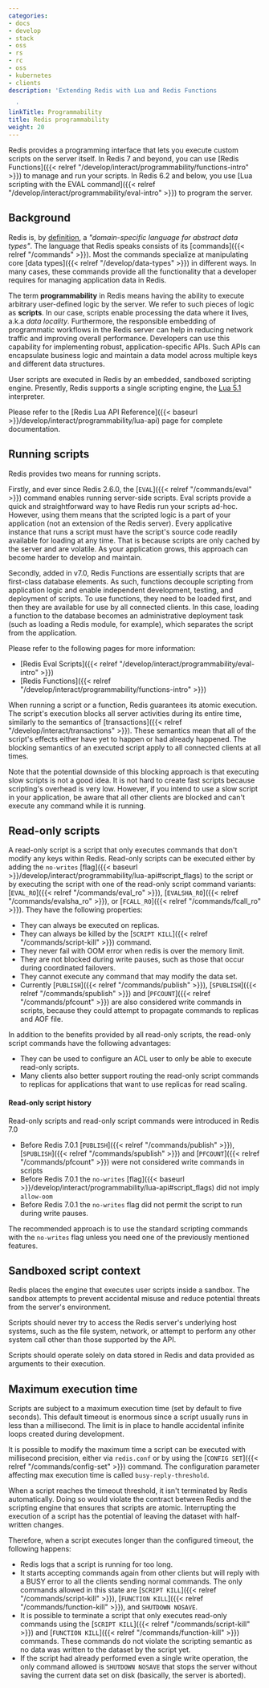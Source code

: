 ```yaml
---
categories:
- docs
- develop
- stack
- oss
- rs
- rc
- oss
- kubernetes
- clients
description: 'Extending Redis with Lua and Redis Functions

  '
linkTitle: Programmability
title: Redis programmability
weight: 20
---
```


Redis provides a programming interface that lets you execute custom scripts on the server itself. In Redis 7 and beyond, you can use [Redis Functions]({{< relref "/develop/interact/programmability/functions-intro" >}}) to manage and run your scripts. In Redis 6.2 and below, you use [Lua scripting with the EVAL command]({{< relref "/develop/interact/programmability/eval-intro" >}}) to program the server.

## Background

Redis is, by [definition](https://github.com/redis/redis/blob/unstable/MANIFESTO#L7), a _"domain-specific language for abstract data types"_.
The language that Redis speaks consists of its [commands]({{< relref "/commands" >}}).
Most the commands specialize at manipulating core [data types]({{< relref "/develop/data-types" >}}) in different ways.
In many cases, these commands provide all the functionality that a developer requires for managing application data in Redis.

The term **programmability** in Redis means having the ability to execute arbitrary user-defined logic by the server.
We refer to such pieces of logic as **scripts**.
In our case, scripts enable processing the data where it lives, a.k.a _data locality_.
Furthermore, the responsible embedding of programmatic workflows in the Redis server can help in reducing network traffic and improving overall performance.
Developers can use this capability for implementing robust, application-specific APIs.
Such APIs can encapsulate business logic and maintain a data model across multiple keys and different data structures.

User scripts are executed in Redis by an embedded, sandboxed scripting engine.
Presently, Redis supports a single scripting engine, the [Lua 5.1](https://www.lua.org/) interpreter.

Please refer to the [Redis Lua API Reference]({{< baseurl >}}/develop/interact/programmability/lua-api) page for complete documentation.

## Running scripts

Redis provides two means for running scripts.

Firstly, and ever since Redis 2.6.0, the [`EVAL`]({{< relref "/commands/eval" >}}) command enables running server-side scripts.
Eval scripts provide a quick and straightforward way to have Redis run your scripts ad-hoc.
However, using them means that the scripted logic is a part of your application (not an extension of the Redis server).
Every applicative instance that runs a script must have the script's source code readily available for loading at any time.
That is because scripts are only cached by the server and are volatile.
As your application grows, this approach can become harder to develop and maintain.

Secondly, added in v7.0, Redis Functions are essentially scripts that are first-class database elements.
As such, functions decouple scripting from application logic and enable independent development, testing, and deployment of scripts.
To use functions, they need to be loaded first, and then they are available for use by all connected clients.
In this case, loading a function to the database becomes an administrative deployment task (such as loading a Redis module, for example), which separates the script from the application.

Please refer to the following pages for more information:

* [Redis Eval Scripts]({{< relref "/develop/interact/programmability/eval-intro" >}})
* [Redis Functions]({{< relref "/develop/interact/programmability/functions-intro" >}})

When running a script or a function, Redis guarantees its atomic execution.
The script's execution blocks all server activities during its entire time, similarly to the semantics of [transactions]({{< relref "/develop/interact/transactions" >}}).
These semantics mean that all of the script's effects either have yet to happen or had already happened.
The blocking semantics of an executed script apply to all connected clients at all times.

Note that the potential downside of this blocking approach is that executing slow scripts is not a good idea.
It is not hard to create fast scripts because scripting's overhead is very low.
However, if you intend to use a slow script in your application, be aware that all other clients are blocked and can't execute any command while it is running.

## Read-only scripts

A read-only script is a script that only executes commands that don't modify any keys within Redis.
Read-only scripts can be executed either by adding the `no-writes` [flag]({{< baseurl >}}/develop/interact/programmability/lua-api#script_flags) to the script or by executing the script with one of the read-only script command variants: [`EVAL_RO`]({{< relref "/commands/eval_ro" >}}), [`EVALSHA_RO`]({{< relref "/commands/evalsha_ro" >}}), or [`FCALL_RO`]({{< relref "/commands/fcall_ro" >}}).
They have the following properties:

* They can always be executed on replicas.
* They can always be killed by the [`SCRIPT KILL`]({{< relref "/commands/script-kill" >}}) command. 
* They never fail with OOM error when redis is over the memory limit.
* They are not blocked during write pauses, such as those that occur during coordinated failovers.
* They cannot execute any command that may modify the data set.
* Currently [`PUBLISH`]({{< relref "/commands/publish" >}}), [`SPUBLISH`]({{< relref "/commands/spublish" >}}) and [`PFCOUNT`]({{< relref "/commands/pfcount" >}}) are also considered write commands in scripts, because they could attempt to propagate commands to replicas and AOF file.

In addition to the benefits provided by all read-only scripts, the read-only script commands have the following advantages:

* They can be used to configure an ACL user to only be able to execute read-only scripts.
* Many clients also better support routing the read-only script commands to replicas for applications that want to use replicas for read scaling.

#### Read-only script history

Read-only scripts and read-only script commands were introduced in Redis 7.0

* Before Redis 7.0.1 [`PUBLISH`]({{< relref "/commands/publish" >}}), [`SPUBLISH`]({{< relref "/commands/spublish" >}}) and [`PFCOUNT`]({{< relref "/commands/pfcount" >}}) were not considered write commands in scripts
* Before Redis 7.0.1 the `no-writes` [flag]({{< baseurl >}}/develop/interact/programmability/lua-api#script_flags) did not imply `allow-oom`
* Before Redis 7.0.1 the `no-writes` flag did not permit the script to run during write pauses.


The recommended approach is to use the standard scripting commands with the `no-writes` flag unless you need one of the previously mentioned features.

## Sandboxed script context

Redis places the engine that executes user scripts inside a sandbox.
The sandbox attempts to prevent accidental misuse and reduce potential threats from the server's environment.

Scripts should never try to access the Redis server's underlying host systems, such as the file system, network, or attempt to perform any other system call other than those supported by the API.

Scripts should operate solely on data stored in Redis and data provided as arguments to their execution.

## Maximum execution time

Scripts are subject to a maximum execution time (set by default to five seconds).
This default timeout is enormous since a script usually runs in less than a millisecond.
The limit is in place to handle accidental infinite loops created during development.

It is possible to modify the maximum time a script can be executed with millisecond precision,
either via `redis.conf` or by using the [`CONFIG SET`]({{< relref "/commands/config-set" >}}) command.
The configuration parameter affecting max execution time is called `busy-reply-threshold`.

When a script reaches the timeout threshold, it isn't terminated by Redis automatically.
Doing so would violate the contract between Redis and the scripting engine that ensures that scripts are atomic.
Interrupting the execution of a script has the potential of leaving the dataset with half-written changes.

Therefore, when a script executes longer than the configured timeout, the following happens:

* Redis logs that a script is running for too long.
* It starts accepting commands again from other clients but will reply with a BUSY error to all the clients sending normal commands. The only commands allowed in this state are [`SCRIPT KILL`]({{< relref "/commands/script-kill" >}}), [`FUNCTION KILL`]({{< relref "/commands/function-kill" >}}), and `SHUTDOWN NOSAVE`.
* It is possible to terminate a script that only executes read-only commands using the [`SCRIPT KILL`]({{< relref "/commands/script-kill" >}}) and [`FUNCTION KILL`]({{< relref "/commands/function-kill" >}}) commands. These commands do not violate the scripting semantic as no data was written to the dataset by the script yet.
* If the script had already performed even a single write operation, the only command allowed is `SHUTDOWN NOSAVE` that stops the server without saving the current data set on disk (basically, the server is aborted).
